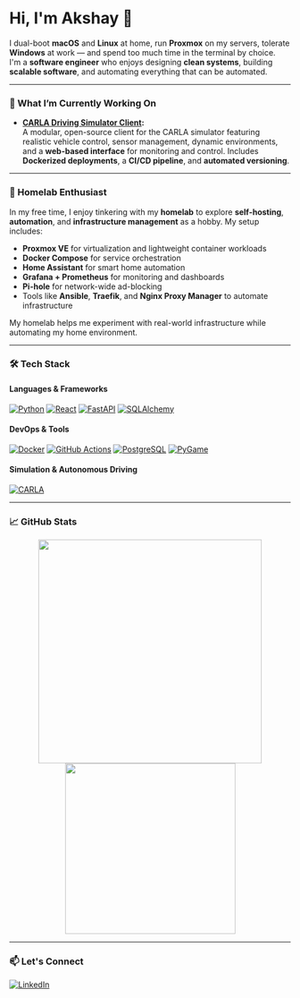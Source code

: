 # Hi, I'm Akshay 👋

I dual-boot **macOS** and **Linux** at home, run **Proxmox** on my servers, tolerate **Windows** at work — and spend too much time in the terminal by choice.  
I'm a **software engineer** who enjoys designing **clean systems**, building **scalable software**, and automating everything that can be automated.

---

### 🚀 What I’m Currently Working On

- **[CARLA Driving Simulator Client](https://github.com/akshaychikhalkar/carla-driving-simulator-client):**  
  A modular, open-source client for the CARLA simulator featuring realistic vehicle control, sensor management, dynamic environments, and a **web-based interface** for monitoring and control. Includes **Dockerized deployments**, a **CI/CD pipeline**, and **automated versioning**.

---

### 🏡 Homelab Enthusiast

In my free time, I enjoy tinkering with my **homelab** to explore **self-hosting**, **automation**, and **infrastructure management** as a hobby. My setup includes:

- **Proxmox VE** for virtualization and lightweight container workloads
- **Docker Compose** for service orchestration
- **Home Assistant** for smart home automation
- **Grafana + Prometheus** for monitoring and dashboards
- **Pi-hole** for network-wide ad-blocking
- Tools like **Ansible**, **Traefik**, and **Nginx Proxy Manager** to automate infrastructure

My homelab helps me experiment with real-world infrastructure while automating my home environment.

---

### 🛠️ Tech Stack

#### **Languages & Frameworks**
<p>
  <a href="https://www.python.org" target="_blank"><img src="https://img.shields.io/badge/Python-3776AB?style=for-the-badge&logo=python&logoColor=white" alt="Python"/></a>
  <a href="https://reactjs.org/" target="_blank"><img src="https://img.shields.io/badge/React-20232A?style=for-the-badge&logo=react&logoColor=61DAFB" alt="React"/></a>
  <a href="https://fastapi.tiangolo.com/" target="_blank"><img src="https://img.shields.io/badge/FastAPI-005571?style=for-the-badge&logo=fastapi" alt="FastAPI"/></a>
  <a href="https://www.sqlalchemy.org/" target="_blank"><img src="https://img.shields.io/badge/SQLAlchemy-D71F00?style=for-the-badge&logo=sqlalchemy&logoColor=white" alt="SQLAlchemy"/></a>
</p>

#### **DevOps & Tools**
<p>
  <a href="https://www.docker.com/" target="_blank"><img src="https://img.shields.io/badge/Docker-2496ED?style=for-the-badge&logo=docker&logoColor=white" alt="Docker"/></a>
  <a href="https://github.com/features/actions" target="_blank"><img src="https://img.shields.io/badge/GitHub_Actions-2088FF?style=for-the-badge&logo=github-actions&logoColor=white" alt="GitHub Actions"/></a>
  <a href="https://www.postgresql.org" target="_blank"><img src="https://img.shields.io/badge/PostgreSQL-316192?style=for-the-badge&logo=postgresql&logoColor=white" alt="PostgreSQL"/></a>
  <a href="https://www.pygame.org/" target="_blank"><img src="https://img.shields.io/badge/PyGame-6E7072?style=for-the-badge&logo=pygame&logoColor=white" alt="PyGame"/></a>
</p>

#### **Simulation & Autonomous Driving**
<p>
  <a href="https://carla.org/" target="_blank"><img src="https://img.shields.io/badge/CARLA_Simulator-424242?style=for-the-badge" alt="CARLA"/></a>
</p>

---

### 📈 GitHub Stats

<p align="center">
  <img src="https://github-readme-stats.vercel.app/api?username=akshaychikhalkar&show_icons=true&theme=radical" width="400"/>
  <img src="https://github-readme-stats.vercel.app/api/top-langs/?username=akshaychikhalkar&layout=compact&theme=radical" width="305"/>
</p>


---

### 📫 Let's Connect

<p align="left">
  <a href="https://www.linkedin.com/in/akshaychikhalkar" target="_blank"><img src="https://img.shields.io/badge/LinkedIn-0077B5?style=for-the-badge&logo=linkedin&logoColor=white" alt="LinkedIn"/></a>
</p>
